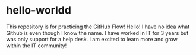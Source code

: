 # hello-worldd
This repository is for practicing the GitHub Flow!
Hello! I have no idea what Github is even though I know the name. I have worked in IT for 3 years but was only support for a help desk. I am excited to learn more and grow within the IT community!
